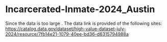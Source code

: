 # Incarcerated-Inmate-2024_Austin
Since the data is too large . The data link is provided of the following sites: 
https://catalog.data.gov/dataset/high-value-dataset-july-2024/resource/7fb14e21-1079-40ee-bd36-d6315794988a
